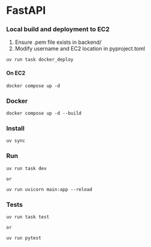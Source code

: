 # FastAPI

### Local build and deployment to EC2

1. Ensure .pem file exists in backend/
2. Modify username and EC2 location in pyproject.toml

```
uv run task docker_deploy
```

#### On EC2

```
docker compose up -d
```

### Docker

```
docker compose up -d --build
```

### Install

```
uv sync
```

### Run

```
uv run task dev

or

uv run uvicorn main:app --reload
```

### Tests

```
uv run task test

or

uv run pytest
```
